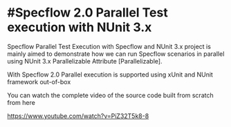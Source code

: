#Specflow 2.0 Parallel Test execution with NUnit 3.x
=====================================================
Specflow Parallel Test Execution with Specflow and NUnit 3.x project is mainly aimed to demonstrate how we can run 
Specflow scenarios in parallel using NUnit 3.x Parallelizable Attribute [Parallelizable].

With Specflow 2.0 Parallel execution is supported using xUnit and NUnit framework out-of-box

You can watch the complete video of the source code built from scratch from here

https://www.youtube.com/watch?v=PiZ32T5k8-8
